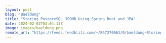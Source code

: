 ```yaml
---
layout: post
blog: "Baeldung"
title: "Storing PostgreSQL JSONB Using Spring Boot and JPA"
date: 2024-02-02T03:04:13Z
image: images/baeldung.png
remote_url: "https://feeds.feedblitz.com/~/867370661/0/baeldung~Storing-PostgreSQL-JSONB-Using-Spring-Boot-and-JPA"
---
```

